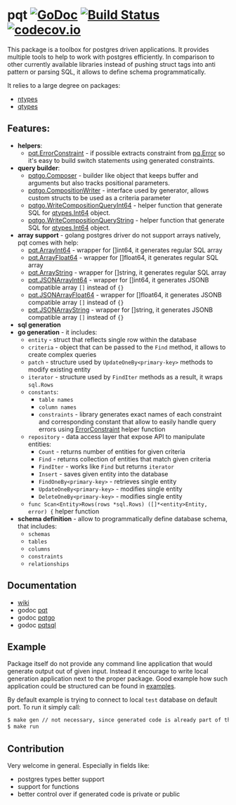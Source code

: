 # pqt [![GoDoc](https://godoc.org/github.com/piotrkowalczuk/pqt?status.svg)](http://godoc.org/github.com/piotrkowalczuk/pqt)&nbsp;[![Build Status](https://travis-ci.org/piotrkowalczuk/pqt.svg)](https://travis-ci.org/piotrkowalczuk/pqt)&nbsp;[![codecov.io](https://codecov.io/github/piotrkowalczuk/pqt/coverage.svg?branch=master)](https://codecov.io/github/piotrkowalczuk/pqt?branch=master)
This package is a toolbox for postgres driven applications.
It provides multiple tools to help to work with postgres efficiently.
In comparison to other currently available libraries instead of pushing struct tags into anti pattern or parsing SQL, it allows to define schema programmatically.

It relies to a large degree on packages:

* [ntypes](http://github.com/piotrkowalczuk/ntypes)
* [qtypes](http://github.com/piotrkowalczuk/qtypes)

## Features:

- __helpers__:
	- [pqt.ErrorConstraint](https://godoc.org/github.com/piotrkowalczuk/pqt#ErrorConstraint) - if possible extracts constraint from [pq.Error](https://godoc.org/github.com/lib/pq#Error) so it's easy to build switch statements using generated constraints.
- __query builder__:
	- [pqtgo.Composer](https://godoc.org/github.com/piotrkowalczuk/pqt/pqtgo#Composer) - builder like object that keeps buffer and arguments but also tracks positional parameters.
	- [pqtgo.CompositionWriter](https://godoc.org/github.com/piotrkowalczuk/pqt/pqtgo#CompositionWriter) - interface used by generator, allows custom structs to be used as a criteria parameter
	- [pqtgo.WriteCompositionQueryInt64](https://godoc.org/github.com/piotrkowalczuk/pqt/pqtgo#WriteCompositionQueryInt64) - helper function that generate SQL for [qtypes.Int64](https://godoc.org/github.com/piotrkowalczuk/qtypes#Int64) object.
	- [pqtgo.WriteCompositionQueryString](https://godoc.org/github.com/piotrkowalczuk/pqt/pqtgo#WriteCompositionQueryString) - helper function that generate SQL for [qtypes.Int64](https://godoc.org/github.com/piotrkowalczuk/qtypes#String) object.
- __array support__ - golang postgres driver do not support arrays natively, pqt comes with help:
	- [pqt.ArrayInt64](https://godoc.org/github.com/piotrkowalczuk/pqt#ArrayInt64) - wrapper for []int64, it generates regular SQL array
	- [pqt.ArrayFloat64](https://godoc.org/github.com/piotrkowalczuk/pqt#ArrayFloat64) - wrapper for []float64, it generates regular SQL array
	- [pqt.ArrayString](https://godoc.org/github.com/piotrkowalczuk/pqt#ArrayString) - wrapper for []string, it generates regular SQL array
	- [pqt.JSONArrayInt64](https://godoc.org/github.com/piotrkowalczuk/pqt#JSONArrayInt64) - wrapper for []int64, it generates JSONB compatible array `[]` instead of `{}`
	- [pqt.JSONArrayFloat64](https://godoc.org/github.com/piotrkowalczuk/pqt#JSONArrayFloat64) - wrapper for []float64, it generates JSONB compatible array `[]` instead of `{}`
	- [pqt.JSONArrayString](https://godoc.org/github.com/piotrkowalczuk/pqt#JSONArrayString) - wrapper for []string, it generates JSONB compatible array `[]` instead of `{}`
- __sql generation__
- __go generation__ - it includes:
	- `entity` - struct that reflects single row within the database
	- `criteria` - object that can be passed to the `Find` method, it allows to create complex queries
	- `patch` - structure used by `UpdateOneBy<primary-key>` methods to modify existing entity
	- `iterator` - structure used by `FindIter` methods as a result, it wraps `sql.Rows`
	- `constants`:
		- `table names`
		- `column names`
		- `constraints` - library generates exact names of each constraint and corresponding constant that allow to easily handle query errors using [ErrorConstraint](https://godoc.org/github.com/piotrkowalczuk/pqt#ErrorConstraint) helper function
	- `repository` - data access layer that expose API to manipulate entities:
		- `Count` - returns number of entities for given criteria
		- `Find` - returns collection of entities that match given criteria
		- `FindIter` - works like `Find` but returns `iterator`
		- `Insert` - saves given entity into the database
		- `FindOneBy<primary-key>` - retrieves single entity
		- `UpdateOneBy<primary-key>` - modifies single entity
		- `DeleteOneBy<primary-key>` - modifies single entity
	- `func Scan<Entity>Rows(rows *sql.Rows) ([]*<entity>Entity, error) {` helper function
- __schema definition__ - allow to programmatically define database schema, that includes:
	- `schemas`
	- `tables`
	- `columns`
	- `constraints`
	- `relationships`

## Documentation

* [wiki](https://github.com/piotrkowalczuk/pqt/wiki)
* godoc [pqt](http://godoc.org/github.com/piotrkowalczuk/pqt)
* godoc [pqtgo](http://godoc.org/github.com/piotrkowalczuk/pqt/pqtgo)
* godoc [pqtsql](http://godoc.org/github.com/piotrkowalczuk/pqt/pqtsql)

## Example

Package itself do not provide any command line application that would generate output out of given input.
Instead it encourage to write local generation application next to the proper package.
Good example how such application could be structured can be found in [examples](https://github.com/piotrkowalczuk/pqt/tree/master/example).

By default example is trying to connect to local `test` database on default port.
To run it simply call:

```bash
$ make gen // not necessary, since generated code is already part of the repo
$ make run
```

## Contribution

Very welcome in general. Especially in fields like:

* postgres types better support
* support for functions
* better control over if generated code is private or public

